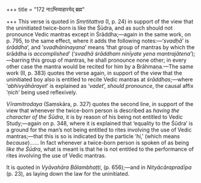 +++
title = "172 नाऽभिव्याहारयेद् ब्रह्म"

+++
This verse is quoted in *Smṛtitattva* (I, p. 24) in support of the view
that the uninitiated twice-born is like the Śūdra, and as such should
not pronounce Vedic mantras except in Śrāddha;—again in the same work,
on p. 795, to the same effect, where it adds the following
notes:—‘*svadḥā*’ is *śrāddha*’, and ‘*svadhāninayana*’ means ‘that
group of mantras by which the śrāddha is *accomplished*’ (‘*svadhā
śrāddham ninīyate yena mantrajātena*’);—barring this group of mantras,
he shall pronounce none other; in every other case the mantra would be
recited for him by a Brāhmaṇa.—The same work (II, p. 383) quotes the
verse again, in support of the view that the uninitiated boy also is
entitled to recite Vedic mantras at *śrāddhas*;—where ‘*abhivyāhārayet*’
is explained as ‘*vadet*’, *should pronounce*, the causal affix ‘*ṇich*’
being used reflexively.

*Vīramitrodaya* (Saṃskāra, p. 327) quotes the second line, in support of
the view that whenever the twice-born person is described as *having the
character of the Śūdra*, it is by reason of his being not entitled to
Vedic Study;—again on p. 348, where it is explained that ‘equality to
the Śūdra’ is a ground for the man’s not being entitled to rites
involving the use of Vedic mantras;—that this is so is indicated by the
particle ‘*hi*,’ (which means *because*)...... In fact whenever a
twice-born person is spoken of as being *like the Śūdra*, what is meant
is that he is not entitled to the performance of rites involving the use
of Vedic mantras.

It is quoted in *Vyāvahāra Bālambhaṭṭi*, (p. 656);—and in
*Nityācārapradīpa* (p. 23), as laying down the law for the uninitiated.


